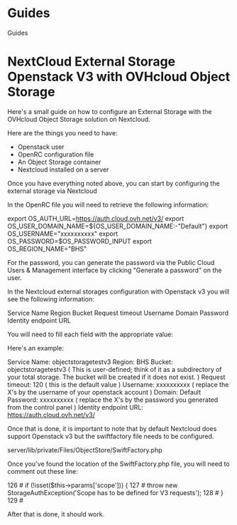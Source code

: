 # Guides
Guides

# NextCloud External Storage Openstack V3 with OVHcloud Object Storage

Here's a small guide on how to configure an External Storage with the OVHcloud Object Storage solution on Nextcloud.

 Here are the things you need to have:

- Openstack user
- OpenRC configuration file
- An Object Storage container
- Nextcloud installed on a server

Once you have everything noted above, you can start by configuring the external storage via Nextcloud

In the OpenRC file you will need to retrieve the following information:

export OS_AUTH_URL=https://auth.cloud.ovh.net/v3/
export OS_USER_DOMAIN_NAME=${OS_USER_DOMAIN_NAME:-"Default"}
export OS_USERNAME="xxxxxxxxxx"
export OS_PASSWORD=$OS_PASSWORD_INPUT
export OS_REGION_NAME="BHS"

For the password, you can generate the password via the Public Cloud Users & Management interface by clicking "Generate a password" on the user.

In the Nextcloud external storages configuration with Openstack v3 you will see the following information:

Service Name
Region
Bucket
Request timeout
Username
Domain
Password
Identity endpoint URL

You will need to fill each field with the appropriate value:

Here's an example:

Service Name: objectstoragetestv3
Region: BHS
Bucket: objectstoragetestv3 ( This is user-defined; think of it as a subdirectory of your total storage. The bucket will be created if it does not exist. )
Request timeout: 120 ( this is the default value )
Username: xxxxxxxxxx ( replace the X's by the username of your openstack account )
Domain: Default
Password: xxxxxxxxxx ( replace the X's by the password you generated from the control panel )
Identity endpoint URL: https://auth.cloud.ovh.net/v3/

Once that is done, it is important to note that by default Nextcloud does support Openstack v3 but the swiftfactory file needs to be configured.

server/lib/private/Files/ObjectStore/SwiftFactory.php 

Once you've found the location of the SwiftFactory.php file, you will need to comment out these line:

126 # if (!isset($this->params['scope'])) {
127 # throw new StorageAuthException('Scope has to be defined for V3 requests');
128 # }
129 #

After that is done, it should work.


